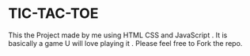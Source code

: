 # TIC-TAC-TOE
This the Project made by me using HTML CSS and JavaScript . It is basically a game U will love playing it .
Please feel free to Fork the repo.
